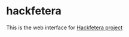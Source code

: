# hackfetera

This is the web interface for [Hackfetera project][HAC01]





[HAC01]: https://github.com/RecunchoMaker/recunchomaker.github.io/wiki/Hackfetera-Recuncho
